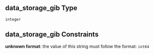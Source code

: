 ## data\_storage\_gib Type

`integer`

## data\_storage\_gib Constraints

**unknown format**: the value of this string must follow the format: `int64`
